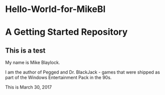 # Hello-World-for-MikeBl
# A Getting Started Repository

## This is a test

My name is Mike Blaylock.

I am the author of Pegged and Dr. BlackJack - games that were shipped as part of the Windows Entertainment Pack in the 90s.

This is March 30, 2017
